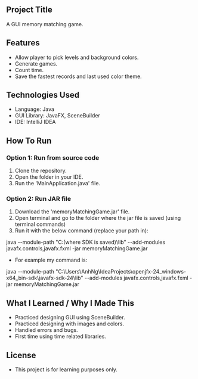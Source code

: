 ## Project Title
A GUI memory matching game.

## Features
- Allow player to pick levels and background colors.
- Generate games.
- Count time.
- Save the fastest records and last used color theme.

## Technologies Used
- Language: Java
- GUI Library: JavaFX, SceneBuilder
- IDE: IntelliJ IDEA

## How To Run
### Option 1: Run from source code
1. Clone the repository.
2. Open the folder in your IDE.
3. Run the 'MainApplication.java' file.

### Option 2: Run JAR file
1. Download the 'memoryMatchingGame.jar' file.
2. Open terminal and go to the folder where the jar file is saved (using terminal commands)
3. Run it with the below command (replace your path in):

java --module-path "C:\(where SDK is saved)\lib" --add-modules javafx.controls,javafx.fxml -jar memoryMatchingGame.jar

- For example my command is:

java --module-path "C:\Users\AnhNg\IdeaProjects\openjfx-24_windows-x64_bin-sdk\javafx-sdk-24\lib" --add-modules javafx.controls,javafx.fxml -jar memoryMatchingGame.jar

## What I Learned / Why I Made This
- Practiced designing GUI using SceneBuilder.
- Practiced designing with images and colors.
- Handled errors and bugs.
- First time using time related libraries.

## License
- This project is for learning purposes only.